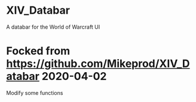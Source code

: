 # XIV_Databar
A databar for the World of Warcraft UI

# Focked from https://github.com/Mikeprod/XIV_Databar 2020-04-02
Modify some functions
